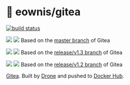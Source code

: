 # 🐳 eownis/gitea

[![build status](https://drone.titouan.co/api/badges/eownis/docker-gitea/status.svg)](https://drone.titouan.co/eownis/docker-gitea)

[![](https://images.microbadger.com/badges/version/eownis/gitea.svg)](https://microbadger.com/images/eownis/gitea "Get your own version badge on microbadger.com") [![](https://images.microbadger.com/badges/image/eownis/gitea.svg)](https://microbadger.com/images/eownis/gitea "Get your own image badge on microbadger.com") Based on the [master branch](https://github.com/go-gitea/gitea/tree/master) of Gitea

[![](https://images.microbadger.com/badges/version/eownis/gitea:v1.3.svg)](https://microbadger.com/images/eownis/gitea:v1.3 "Get your own version badge on microbadger.com") [![](https://images.microbadger.com/badges/image/eownis/gitea:v1.3.svg)](https://microbadger.com/images/eownis/gitea:v1.3 "Get your own image badge on microbadger.com") Based on the [release/v1.3 branch](https://github.com/go-gitea/gitea/tree/release/v1.3) of Gitea

[![](https://images.microbadger.com/badges/version/eownis/gitea:v1.2.svg)](https://microbadger.com/images/eownis/gitea:v1.2 "Get your own version badge on microbadger.com") [![](https://images.microbadger.com/badges/image/eownis/gitea:v1.2.svg)](https://microbadger.com/images/eownis/gitea:v1.2 "Get your own image badge on microbadger.com") Based on the [release/v1.2 branch](https://github.com/go-gitea/gitea/tree/release/v1.2) of Gitea

[Gitea](https://gitea.io). Built by [Drone](https://drone.titouan.co/eownis/docker-gitea) and pushed to [Docker Hub](https://hub.docker.com/r/eownis/gitea/).

